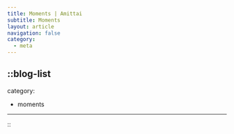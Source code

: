 ```yaml
---
title: Moments | Amittai
subtitle: Moments
layout: article
navigation: false
category:
  - meta
---
```


::blog-list
---
category:
  - moments
---
::
